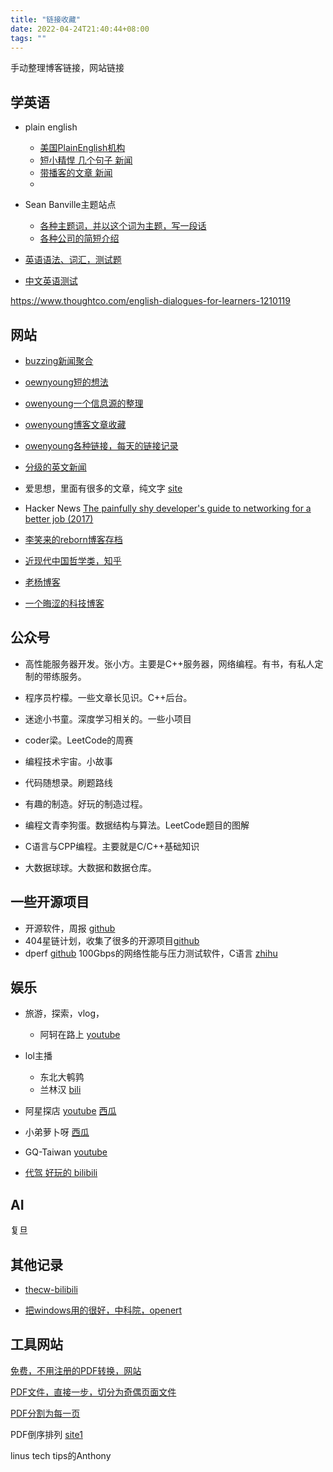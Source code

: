 ```yaml
---
title: "链接收藏"
date: 2022-04-24T21:40:44+08:00
tags: ""
---
```


手动整理博客链接，网站链接

## 学英语

+ plain english
  + [美国PlainEnglish机构](https://www.plainlanguage.gov/resources/articles/)
  + [短小精悍 几个句子 新闻](https://simpleenglishnews.com/)
  + [带播客的文章 新闻](https://www.theringer.com/plain-english-with-derek-thompson-podcast)
  + 

+ Sean Banville主题站点
  + [各种主题词，并以这个词为主题，写一段话](https://listenaminute.com/)
  + [各种公司的简短介绍](https://businessenglishmaterials.com/)

+ [英语语法、词汇，测试题](http://a4esl.org/)
+ [中文英语测试](http://iteslj.org/v/c/)

<https://www.thoughtco.com/english-dialogues-for-learners-1210119>

## 网站

+ [buzzing新闻聚合](https://www.buzzing.cc/)

+ [oewnyoung短的想法](https://www.owenyoung.com/thoughts/)

+ [owenyoung一个信息源的整理](https://www.owenyoung.com/sources/)

+ [owenyoung博客文章收藏](https://clip.owenyoung.com/)

+ [owenyoung各种链接，每天的链接记录](https://www.owenyoung.com/categories/journal/)

+ [分级的英文新闻](https://breakingnewsenglish.com/)

+ 爱思想，里面有很多的文章，纯文字 [site](https://www.aisixiang.com/data/133663.html)

+ Hacker News [The painfully shy developer's guide to networking for a better job (2017)](https://news.ycombinator.com/item?id=30495342)

+ [李笑来的reborn博客存档](http://web.archive.org/web/20130805212653/http://wordpress.lixiaolai.com/ )

+ [近现代中国哲学类，知乎](https://www.zhihu.com/question/286856975)

+ [老杨博客](http://www.999kg.com/chinese/whatsnew/2013/lettertofriends.htm)

+ [一个晦涩的科技博客](https://writings.stephenwolfram.com/2018/04/learning-about-the-future-from-2001-a-space-odyssey-fifty-years-later/)

## 公众号

+ 高性能服务器开发。张小方。主要是C++服务器，网络编程。有书，有私人定制的带练服务。

+ 程序员柠檬。一些文章长见识。C++后台。

+ 迷途小书童。深度学习相关的。一些小项目

+ coder梁。LeetCode的周赛

+ 编程技术宇宙。小故事

+ 代码随想录。刷题路线

+ 有趣的制造。好玩的制造过程。

+ 编程文青李狗蛋。数据结构与算法。LeetCode题目的图解

+ C语言与CPP编程。主要就是C/C++基础知识

+ 大数据球球。大数据和数据仓库。

## 一些开源项目

+ 开源软件，周报 [github](https://github.com/Jackpopc/DevWeekly)
+ 404星链计划，收集了很多的开源项目[github](https://github.com/knownsec/404StarLink)
+ dperf [github](https://github.com/pengjianzhang/dperf)  100Gbps的网络性能与压力测试软件，C语言 [zhihu](https://www.zhihu.com/people/artnowben)

## 娱乐

+ 旅游，探索，vlog，
  + 阿轲在路上 [youtube](https://www.youtube.com/watch?v=OcdGH-TYc9M)
+ lol主播
  + 东北大鹌鹑 
  + 兰林汉 [bili](https://space.bilibili.com/495087764/video)

+ 阿星探店 [youtube](https://www.youtube.com/watch?v=G2mc1GPnoRk)  [西瓜](https://www.ixigua.com/home/110742552243)
+ 小弟萝卜呀 [西瓜](https://www.ixigua.com/home/88190060450)
+ GQ-Taiwan [youtube](https://www.youtube.com/channel/UCI1zO6-A3h7DHg-R_x34vLg)

+ [代驾 好玩的 bilibili](https://space.bilibili.com/3461578714253416)

## AI

复旦

## 其他记录

+ [thecw-bilibili](https://space.bilibili.com/13081489)

+ [把windows用的很好，中科院，openert](https://www.bilibili.com/video/BV11y4y147y4)


## 工具网站

[免费，不用注册的PDF转换，网站](https://www.cleverpdf.com/cn)

[PDF文件，直接一步，切分为奇偶页面文件](https://products.aspose.app/pdf/zh/split-pdf)

[PDF分割为每一页](https://docsmall.com/pdf-split)

PDF倒序排列 [site1](https://tools.pdf24.org/zh/rearrange-pdf-pages)

linus tech tips的Anthony
